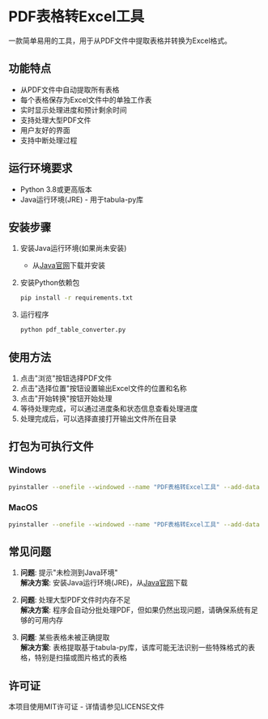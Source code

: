 # PDF表格转Excel工具

一款简单易用的工具，用于从PDF文件中提取表格并转换为Excel格式。

## 功能特点

- 从PDF文件中自动提取所有表格
- 每个表格保存为Excel文件中的单独工作表
- 实时显示处理进度和预计剩余时间
- 支持处理大型PDF文件
- 用户友好的界面
- 支持中断处理过程

## 运行环境要求

- Python 3.8或更高版本
- Java运行环境(JRE) - 用于tabula-py库

## 安装步骤

1. 安装Java运行环境(如果尚未安装)
   - 从[Java官网](https://www.java.com/)下载并安装

2. 安装Python依赖包
   ```bash
   pip install -r requirements.txt
   ```

3. 运行程序
   ```bash
   python pdf_table_converter.py
   ```

## 使用方法

1. 点击"浏览"按钮选择PDF文件
2. 点击"选择位置"按钮设置输出Excel文件的位置和名称
3. 点击"开始转换"按钮开始处理
4. 等待处理完成，可以通过进度条和状态信息查看处理进度
5. 处理完成后，可以选择直接打开输出文件所在目录

## 打包为可执行文件

### Windows
```bash
pyinstaller --onefile --windowed --name "PDF表格转Excel工具" --add-data "path\to\java;java" pdf_table_converter.py
```

### MacOS
```bash
pyinstaller --onefile --windowed --name "PDF表格转Excel工具" --add-data "path/to/java:java" pdf_table_converter.py
```

## 常见问题

1. **问题**: 提示"未检测到Java环境"  
   **解决方案**: 安装Java运行环境(JRE)，从[Java官网](https://www.java.com/)下载

2. **问题**: 处理大型PDF文件时内存不足  
   **解决方案**: 程序会自动分批处理PDF，但如果仍然出现问题，请确保系统有足够的可用内存

3. **问题**: 某些表格未被正确提取  
   **解决方案**: 表格提取基于tabula-py库，该库可能无法识别一些特殊格式的表格，特别是扫描或图片格式的表格

## 许可证

本项目使用MIT许可证 - 详情请参见LICENSE文件 